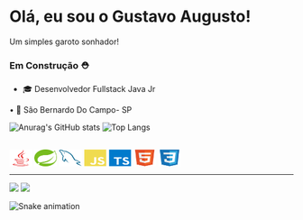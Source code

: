 # Olá, eu sou o Gustavo Augusto!
Um simples garoto sonhador!


### Em Construção ⛑️

-  🎓 Desenvolvedor Fullstack Java Jr
 
• 📍 São Bernardo Do Campo- SP


![Anurag's GitHub stats](https://github-readme-stats.vercel.app/api?username=GuAugusto&show_icons=true&theme=highcontrast) ![Top Langs](https://github-readme-stats.vercel.app/api/top-langs/?username=GuAugusto&layout=compact&theme=highcontrast)

<div style="display: inline_block">

<div style="display: inline_block"><br>
  <img align="center" alt="Gustavo-Js" height="30" width="40" src="https://raw.githubusercontent.com/devicons/devicon/master/icons/java/java-plain.svg">
  <img align="center" alt="Gustavo-Js" height="30" width="40" src="https://raw.githubusercontent.com/devicons/devicon/master/icons/spring/spring-original.svg">
  <img align="center" alt="Gustavo-Js" height="30" width="40" src="https://raw.githubusercontent.com/devicons/devicon/master/icons/mysql/mysql-plain.svg">
  <img align="center" alt="Gustavo-Js" height="30" width="40" src="https://raw.githubusercontent.com/devicons/devicon/master/icons/javascript/javascript-plain.svg">
  <img align="center" alt="Gustavo-Ts" height="30" width="40" src="https://raw.githubusercontent.com/devicons/devicon/master/icons/typescript/typescript-plain.svg">
  <img align="center" alt="Gustavo-HTML" height="30" width="40" src="https://raw.githubusercontent.com/devicons/devicon/master/icons/html5/html5-original.svg">
  <img align="center" alt="Gustavo-CSS" height="30" width="40" src="https://raw.githubusercontent.com/devicons/devicon/master/icons/css3/css3-original.svg">
</div>

<hr>

  [<img src = "https://img.shields.io/badge/instagram-%23E4405F.svg?&style=for-the-badge&logo=instagram&logoColor=white">](https://www.instagram.com/_guaugust/) [<img src="https://img.shields.io/badge/linkedin-%230077B5.svg?&style=for-the-badge&logo=linkedin&logoColor=white" />](https://www.linkedin.com/in/gustavo-augusto-/)

![Snake animation](https://github.com/codethi/codethi/blob/output/github-contribution-grid-snake.svg)
